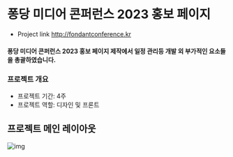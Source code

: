 # 퐁당 미디어 콘퍼런스 2023 홍보 페이지

- Project link <a target="_blank">http://fondantconference.kr</a>

#### 퐁당 미디어 콘퍼런스 2023 홍보 페이지 제작에서 일정 관리등 개발 외 부가적인 요소들을 총괄하였습니다.

### 프로젝트 개요
- 프로젝트 기간: 4주
- 프로젝트 역할: 디자인 및 프론트


## 프로젝트 메인 레이아웃

![img](https://github.com/jinhyo-dev/devlog-front/assets/86733620/bf6715a4-13a3-4679-a104-5f9be1a5a383)
